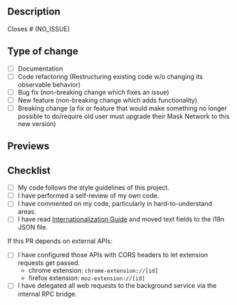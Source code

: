 ## Description

<!-- Please include a summary of the change and which issue is fixed. Please also include relevant motivation and context. List any dependencies that are required for this change. -->

Closes # (NO_ISSUE)

## Type of change

<!-- Please remove options that are not relevant. -->

- [ ] Documentation
- [ ] Code refactoring (Restructuring existing code w/o changing its observable behavior)
- [ ] Bug fix (non-breaking change which fixes an issue)
- [ ] New feature (non-breaking change which adds functionality)
- [ ] Breaking change (a fix or feature that would make something no longer possible to do/require old user must upgrade their Mask Network to this new version)

## Previews

<!-- Please attach screenshots if there are any visual changes. -->

## Checklist

- [ ] My code follows the style guidelines of this project.
- [ ] I have performed a self-review of my own code.
- [ ] I have commented on my code, particularly in hard-to-understand areas.
- [ ] I have read [Internationalization Guide](https://github.com/DimensionDev/Maskbook/blob/develop/docs/i18n-guide.md) and moved text fields to the i18n JSON file.

If this PR depends on external APIs:

- [ ] I have configured those APIs with CORS headers to let extension requests get passed. <!-- If you don't have permission to modify the server, please let us know it. -->
  - chrome extension: `chrome-extension://[id]`
  - firefox extension: `moz-extension://[id]`
- [ ] I have delegated all web requests to the background service via the internal RPC bridge.
